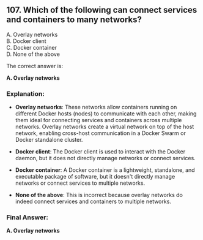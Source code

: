 ## 107. Which of the following can connect services and containers to many networks?
A. Overlay networks  
B. Docker client  
C. Docker container  
D. None of the above  

The correct answer is:

**A. Overlay networks**

### **Explanation:**

- **Overlay networks**: These networks allow containers running on different Docker hosts (nodes) to communicate with each other, making them ideal for connecting services and containers across multiple networks. Overlay networks create a virtual network on top of the host network, enabling cross-host communication in a Docker Swarm or Docker standalone cluster.

- **Docker client**: The Docker client is used to interact with the Docker daemon, but it does not directly manage networks or connect services.

- **Docker container**: A Docker container is a lightweight, standalone, and executable package of software, but it doesn't directly manage networks or connect services to multiple networks.

- **None of the above**: This is incorrect because overlay networks do indeed connect services and containers to multiple networks.

### **Final Answer:**
**A. Overlay networks**
